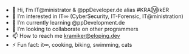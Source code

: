 - 👋 Hi, I’m IT@ministrator & @ppDeveloper.de alias #KRAⓂ️ikER
- 👀 I’m interested in IT∞ (CyberSecurity, IT-Forensic, IT@ministration)
- 🌱 I’m currently learning @ppDevelopment.de
- 💞️ I’m looking to collaborate on other programmers
- 📫 How to reach me kramiker@eloping.dev
- ⚡ Fun fact: it∞, cooking, biking, swimming, cats

<!---
AppEntwickler/AppEntwickler is a ✨ special ✨ repository because its `README.md` (this file) appears on your GitHub profile.
You can click the Preview link to take a look at your changes.
--->
